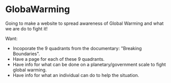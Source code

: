 # GlobaWarming

Going to make a website to spread awareness of Global Warming and what we are do to fight it!

Want:

- Incoporate the 9 quadrants from the documentary: "Breaking Boundaries".
- Have a page for each of these 9 quadrants.
- Have info for what can be done on a planetary/government scale to fight global warming.
- Have info for what an individual can do to help the situation.

